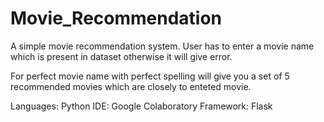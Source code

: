 # Movie_Recommendation
A simple movie recommendation system. User has to enter a movie name which is present in dataset otherwise it will give error. 

For perfect movie name with perfect spelling will give you a set of 5 recommended movies which are closely to enteted movie.

Languages: Python
IDE: Google Colaboratory
Framework: Flask
